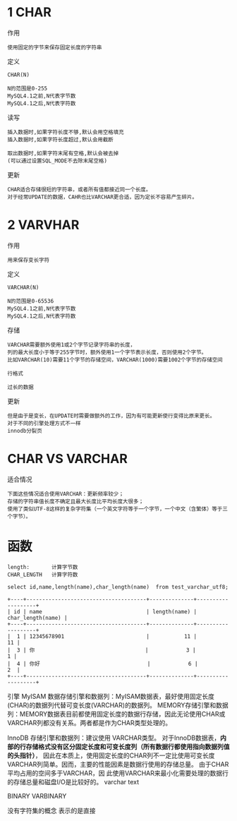 

# 1 CHAR

作用

    使用固定的字节来保存固定长度的字符串
    
定义

    CHAR(N)    
    
    N的范围是0-255
    MySQL4.1之前,N代表字节数
    MySQL4.1之后,N代表字符数

读写

    插入数据时,如果字符长度不够,默认会用空格填充
    插入数据时,如果字符长度超过,默认会用截断
    
    取出数据时,如果字符末尾有空格,默认会被去掉
    (可以通过设置SQL_MODE不去除末尾空格)
    
更新

    CHAR适合存储很短的字符串，或者所有值都接近同一个长度。
    对于经常UPDATE的数据，CAHR也比VARCHAR更合适，因为定长不容易产生碎片。
    

# 2 VARVHAR

作用

    用来保存变长字符
    
定义

    VARCHAR(N)    
    
    N的范围是0-65536
    MySQL4.1之前,N代表字节数
    MySQL4.1之后,N代表字符数


存储

    VARCHAR需要额外使用1或2个字节记录字符串的长度，
    列的最大长度小于等于255字节时，额外使用1一个字节表示长度，否则使用2个字节。
    比如VARCHAR(10)需要11个字节的存储空间，VARCHAR(1000)需要1002个字节的存储空间

    行格式

    过长的数据
    
    
更新

    但是由于是变长，在UPDATE时需要做额外的工作，因为有可能更新使行变得比原来更长。 
    对于不同的引擎处理方式不一样
    innodb分裂页
    
    


# CHAR VS VARCHAR


适合情况
    
    下面这些情况适合使用VARCHAR：更新频率较少；
    存储的字符串值长度不确定且最大长度比平均长度大很多；
    使用了类似UTF-8这样的复杂字符集（一个英文字符等于一个字节，一个中文（含繁体）等于三个字节）。



# 函数

    length:       计算字节数
    CHAR_LENGTH   计算字符数

    select id,name,length(name),char_length(name)  from test_varchar_utf8;
    
    +----+--------------------------------------+--------------+-------------------+
    | id | name                                 | length(name) | char_length(name) |
    +----+--------------------------------------+--------------+-------------------+
    |  1 | 12345678901                          |           11 |                11 |
    |  3 | 你                                   |            3 |                 1 |
    |  4 | 你好                                  |            6 |                 2  |
    +----+--------------------------------------+--------------+-------------------+
    



引擎
MyISAM 数据存储引擎和数据列：MyISAM数据表，最好使用固定长度(CHAR)的数据列代替可变长度(VARCHAR)的数据列。
MEMORY存储引擎和数据列：MEMORY数据表目前都使用固定长度的数据行存储，因此无论使用CHAR或VARCHAR列都没有关系。两者都是作为CHAR类型处理的。

InnoDB 存储引擎和数据列：建议使用 VARCHAR类型。
对于InnoDB数据表，**内部的行存储格式没有区分固定长度和可变长度列（所有数据行都使用指向数据列值的头指针）**，
因此在本质上，使用固定长度的CHAR列不一定比使用可变长度VARCHAR列简单。因而，主要的性能因素是数据行使用的存储总量。
由于CHAR平均占用的空间多于VARCHAR，因 此使用VARCHAR来最小化需要处理的数据行的存储总量和磁盘I/O是比较好的。
varchar text




BINARY
VARBINARY

没有字符集的概念 
表示的是直接
 